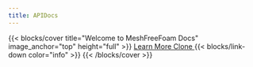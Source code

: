 ```yaml
---
title: APIDocs
---
```


{{< blocks/cover title="Welcome to MeshFreeFoam Docs" image_anchor="top" height="full" >}}
<a class="btn btn-lg btn-primary me-3 mb-4" href="/docs/">
  Learn More <i class="fas fa-arrow-alt-circle-right ms-2"></i>
</a>
<a class="btn btn-lg btn-secondary me-3 mb-4" href="https://github.com/FoamScience/meshfreeFoam">
  Clone <i class="fab fa-github ms-2 "></i>
</a>
{{< blocks/link-down color="info" >}}
{{< /blocks/cover >}}

